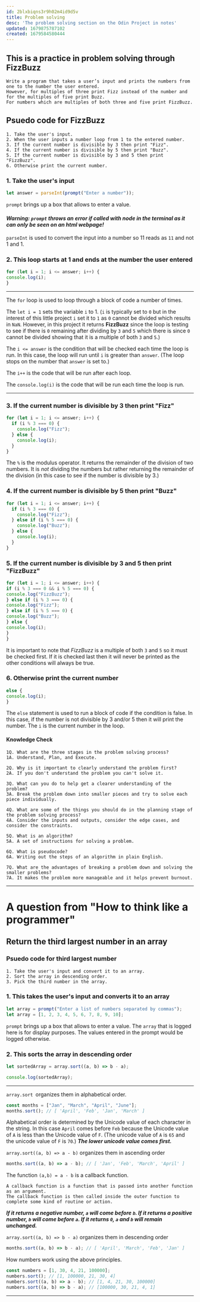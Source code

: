 ```yaml
---
id: 2blxbiqns3r9h02m4id9d5v
title: Problem solving
desc: 'The problem solving section on the Odin Project in notes'
updated: 1679875787102
created: 1679584580444
---
```


## **This is a practice in problem solving through FizzBuzz**

    Write a program that takes a user’s input and prints the numbers from one to the number the user entered.
    However, for multiples of three print Fizz instead of the number and for the multiples of five print Buzz.
    For numbers which are multiples of both three and five print FizzBuzz.

## **Psuedo code for FizzBuzz**

    1. Take the user's input.
    2. When the user inputs a number loop from 1 to the entered number.
    3. If the current number is divisible by 3 then print "Fizz".
    4. If the current number is divisible by 5 then print "Buzz".
    5. If the current number is divisible by 3 and 5 then print "FizzBuzz".
    6. Otherwise print the current number.

### **1. Take the user's input**
```javascript 
let answer = parseInt(prompt("Enter a number"));
``` 

```prompt``` brings up a box that allows to enter a value.

 #### **_Warning: ```prompt``` throws an error if called with node in the terminal as it can only be seen on an html webpage!_**

```parseInt``` is used to convert the input into a number so 11 reads as ```11``` and not 1 and 1.



### **2. This loop starts at 1 and ends at the number the user entered**

```javascript
for (let i = 1; i <= answer; i++) {
console.log(i);
}
```

---
The ```for``` loop is used to loop through a block of code a number of times. 

The ```let i = 1``` sets the variable ```i``` to 1.
(```i``` is typically set to ```0``` but in the interest of this little project ```i``` set it to ```1``` as ```0``` cannot be divided which results in ```NaN```. However, in this project it returns **FizzBuzz** since the loop is testing to see if there is ```0``` remaining after dividing by ```3``` and ```5``` which there is since ```0``` cannot be divided showing that it is a multiple of both ```3``` and ```5```.)

The ```i <= answer``` is the condition that will be checked each time the loop is run. In this case, the loop will run until ```i``` is greater than ```answer```. (The loop stops on the number that ```answer``` is set to.)

The ```i++``` is the code that will be run after each loop. 

The ```console.log(i)``` is the code that will be run each time the loop is run.

---

### **3. If the current number is divisible by 3 then print "Fizz"**


```javascript
for (let i = 1; i <= answer; i++) {
  if (i % 3 === 0) {
    console.log("Fizz");
  } else {
    console.log(i);
  }
}
```
The ```%``` is the modulus operator. It returns the remainder of the division of two numbers. It is *not* dividing the numbers but rather returning the remainder of the division (in this case to see if the number is divisible by 3.)

### **4. If the current number is divisible by 5 then print "Buzz"**

```javascript
for (let i = 1; i <= answer; i++) {
  if (i % 3 === 0) {
    console.log("Fizz");
  } else if (i % 5 === 0) {
    console.log("Buzz");
  } else {
    console.log(i);
  }
}
```

### **5. If the current number is divisible by 3 and 5 then print "FizzBuzz"**

```javascript
for (let i = 1; i <= answer; i++) {
if (i % 3 === 0 && i % 5 === 0) {
console.log("FizzBuzz");
} else if (i % 3 === 0) {
console.log("Fizz");
} else if (i % 5 === 0) {
console.log("Buzz");
} else {
console.log(i);
}
}
```
It is important to note that *FizzBuzz* is a multiple of both ```3``` and ```5``` so it must be checked first. If it is checked last then it will never be printed as the other conditions will always be true.

### **6. Otherwise print the current number**
```javascript
else {
console.log(i);
}
```
The ```else``` statement is used to run a block of code if the condition is false. In this case, if the number is not divisible by 3 and/or 5 then it will print the number. The ```i``` is the current number in the loop.


#### **Knowledge Check**

    1Q. What are the three stages in the problem solving process?
    1A. Understand, Plan, and Execute.

    2Q. Why is it important to clearly understand the problem first?
    2A. If you don't understand the problem you can't solve it.

    3Q. What can you do to help get a clearer understanding of the problem?
    3A. Break the problem down into smaller pieces and try to solve each piece individually.

    4Q. What are some of the things you should do in the planning stage of the problem solving process?
    4A. Consider the inputs and outputs, consider the edge cases, and consider the constraints.

    5Q. What is an algorithm?
    5A. A set of instructions for solving a problem.

    6Q. What is pseudocode?
    6A. Writing out the steps of an algorithm in plain English.

    7Q. What are the advantages of breaking a problem down and solving the smaller problems?
    7A. It makes the problem more manageable and it helps prevent burnout.


---

# **A question from "How to think like a programmer"**

## **Return the third largest number in an array**

### **Psuedo code for third largest number**

    1. Take the user's input and convert it to an array. 
    2. Sort the array in descending order.
    3. Pick the third number in the array.


### **1. This takes the user's input and converts it to an array**
    
```javascript
let array = prompt("Enter a list of numbers separated by commas");
let array = [1, 2, 3, 4, 5, 6, 7, 8, 9, 10];
```
```prompt``` brings up a box that allows to enter a value.
The ```array``` that is logged here is for display purposes. The values entered in the prompt would be logged otherwise.

### **2. This sorts the array in descending order**

```javascript
let sortedArray = array.sort((a, b) => b - a);

console.log(sortedArray);
```

---
```array.sort ```organizes them in alphabetical order.
```javascript
const months = ["Jan", "March", "April", "June"];
months.sort(); // [ 'April', 'Feb', 'Jan', 'March' ]
```
Alphabetical order is determined by the Unicode value of each character in the string. In this case ```April``` comes before ```Feb``` because the Unicode value of ```A``` is less than the Unicode value of ```F```.
(The unicode value of ```A``` is ```65``` and the unicode value of ```F``` is ```70```.) ***The lower unicode value comes first.*** 



```array.sort((a, b) => a - b)``` organizes them in ascending order
```javascript
months.sort((a, b) => a - b); // [ 'Jan', 'Feb', 'March', 'April' ]
```
The function ```(a,b) = a - b``` is a callback function.
 
    A callback function is a function that is passed into another function as an argument. 
    The callback function is then called inside the outer function to complete some kind of routine or action.  

***If it returns a negative number, ```a``` will come before ```b```. If it returns a positive number, ```b``` will come before ```a```. If it returns ```0```, ```a``` and ```b``` will remain unchanged.***

```array.sort((a, b) => b - a)``` organizes them in descending order
```javascript
months.sort((a, b) => b - a); // [ 'April', 'March', 'Feb', 'Jan' ]
```

How numbers work using the above principles.
```javascript
const numbers = [1, 30, 4, 21, 100000];
numbers.sort(); // [1, 100000, 21, 30, 4]
numbers.sort((a, b) => a - b); // [1, 4, 21, 30, 100000]
numbers.sort((a, b) => b - a); // [100000, 30, 21, 4, 1]
```
---